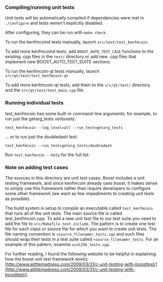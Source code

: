 ### Compiling/running unit tests

Unit tests will be automatically compiled if dependencies were met in `./configure`
and tests weren't explicitly disabled.

After configuring, they can be run with `make check`.

To run the kenfmcoind tests manually, launch `src/test/test_kenfmcoin`.

To add more kenfmcoind tests, add `BOOST_AUTO_TEST_CASE` functions to the existing
.cpp files in the `test/` directory or add new .cpp files that
implement new BOOST_AUTO_TEST_SUITE sections.

To run the kenfmcoin-qt tests manually, launch `src/qt/test/test_kenfmcoin-qt`

To add more kenfmcoin-qt tests, add them to the `src/qt/test/` directory and
the `src/qt/test/test_main.cpp` file.

### Running individual tests

test_kenfmcoin has some built-in command-line arguments; for
example, to run just the getarg_tests verbosely:

    test_kenfmcoin --log_level=all --run_test=getarg_tests

... or to run just the doubledash test:

    test_kenfmcoin --run_test=getarg_tests/doubledash

Run `test_kenfmcoin --help` for the full list.

### Note on adding test cases

The sources in this directory are unit test cases.  Boost includes a
unit testing framework, and since kenfmcoin already uses boost, it makes
sense to simply use this framework rather than require developers to
configure some other framework (we want as few impediments to creating
unit tests as possible).

The build system is setup to compile an executable called `test_kenfmcoin`
that runs all of the unit tests.  The main source file is called
test_kenfmcoin.cpp. To add a new unit test file to our test suite you need 
to add the file to `src/Makefile.test.include`. The pattern is to create 
one test file for each class or source file for which you want to create 
unit tests.  The file naming convention is `<source_filename>_tests.cpp` 
and such files should wrap their tests in a test suite 
called `<source_filename>_tests`. For an example of this pattern, 
examine `uint256_tests.cpp`.

For further reading, I found the following website to be helpful in
explaining how the boost unit test framework works:
[http://www.alittlemadness.com/2009/03/31/c-unit-testing-with-boosttest/](http://www.alittlemadness.com/2009/03/31/c-unit-testing-with-boosttest/).
